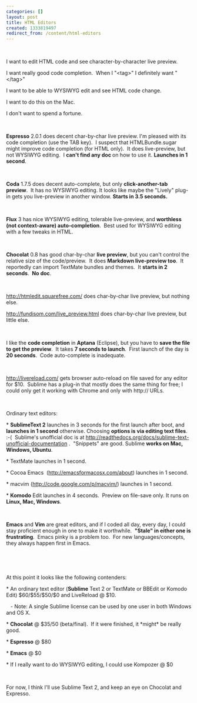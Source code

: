 ```yaml
---
categories: []
layout: post
title: HTML Editors
created: 1333819497
redirect_from: /content/html-editors
---
```

<p>&nbsp;</p>
<p class="p1">I want to edit <span class="GRcorrect" grphrase="64e473ed0b8b4b4078bba7b4d666303264d82f61" grtype="3" id="GRmark_64e473ed0b8b4b4078bba7b4d666303264d82f61_HTML code:0">HTML code</span> and see character-by-character live preview.</p>
<p class="p1">I want really good code completion.&nbsp; When I &quot;&lt;tag&gt;&quot; I definitely want &quot;&lt;/tag&gt;&quot;</p>
<p class="p1">I want to be able to WYSIWYG <span class="GRcorrect" grphrase="27f77253d6586f66be3e844db21e9e90a01b3891" grtype="3" id="GRmark_27f77253d6586f66be3e844db21e9e90a01b3891_edit:0">edit</span> and see HTML code change.</p>
<p class="p1">I want to do this on the Mac.</p>
<p class="p1">I don&#39;t want to spend a fortune.</p>
<p class="p2">&nbsp;</p>
<p class="p1"><b>Espresso</b>&nbsp;2.0.1 does decent char-by-char live preview. I&#39;m pleased with its code completion (use the TAB key).&nbsp; I suspect that HTMLBundle<span class="GRcorrect" grphrase="c008c5c11fca0f6eb51d7f53320292b1432196c4" grtype="1" id="GRmark_c008c5c11fca0f6eb51d7f53320292b1432196c4_.:0">.</span>sugar might improve code completion (for HTML only).&nbsp; It does live-preview, but not WYSIWYG editing.&nbsp; I <b>can&#39;t find any doc </b>on how to use it. <b>Launches in 1 second</b>.</p>
<p class="p2">&nbsp;</p>
<p class="p1"><b>Coda</b>&nbsp;1.7.5 does decent auto-complete, but only <b>click-another-tab preview</b>.&nbsp; It has no WYSIWYG editing. It looks like maybe the &quot;Lively&quot; plug-in gets you live-preview in another window. <b>Starts in 3.5 seconds.</b></p>
<p class="p2">&nbsp;</p>
<p class="p1"><b>Flux</b>&nbsp;3 has nice WYSIWYG editing, tolerable live-preview, and <b>worthless (not context-aware) auto-completion</b>.&nbsp; Best used for WYSIWYG editing with a few tweaks in HTML.</p>
<p class="p2">&nbsp;</p>
<p class="p1"><b><span class="GRcorrect" grphrase="863baa8df94704b94d9abbafaf51b9dd297eead7" grtype="1" id="GRmark_863baa8df94704b94d9abbafaf51b9dd297eead7_Chocolat:0">Chocolat</span></b> 0.8 has good char-by-char <b>live </b><b>preview</b>​, but you can&#39;t control the relative size of the code/preview.&nbsp; It does <b>Markdown live-preview too</b>.&nbsp; It reportedly can import TextMate bundles and themes.&nbsp; It <b>starts in 2 seconds</b>.&nbsp; <b>No doc</b>.</p>
<p class="p2">&nbsp;</p>
<p class="p1"><a href="http://htmledit.squarefree.com/">http://htmledit.squarefree.com/</a> does char-by-char live preview, but nothing else.</p>
<p class="p1"><a href="http://fundisom.com/live_preview.html">http://fundisom.com/live_preview.html</a> does char-by-char live preview, but little else.</p>
<p class="p2">&nbsp;</p>
<p class="p1">I like the <b>code completion</b> in <b>Aptana</b> (Eclipse), but you have to <b>save the file to get the preview</b>.&nbsp; It takes <b>7 seconds to launch</b>.&nbsp; <span class="GRcorrect" grphrase="25ae3707ef6caf3ef51c0d9b2e8e475af99e4890" grtype="3" id="GRmark_25ae3707ef6caf3ef51c0d9b2e8e475af99e4890_First launch:0">First launch</span> of the day is <b>20 seconds</b>.&nbsp; Code auto-complete is inadequate.</p>
<p class="p2">&nbsp;</p>
<p class="p1"><a href="http://livereload.com/">http://livereload.com/</a> gets browser auto-<span class="GRcorrect" grphrase="9cd24c3b8b80cf6022a465c1de9e4bdeca471a18" grtype="2" id="GRmark_9cd24c3b8b80cf6022a465c1de9e4bdeca471a18_reload:0">reload</span> on <span class="GRcorrect" grphrase="9cd24c3b8b80cf6022a465c1de9e4bdeca471a18" grtype="3" id="GRmark_9cd24c3b8b80cf6022a465c1de9e4bdeca471a18_file:1">file</span> saved for any editor <span class="GRcorrect" grphrase="9cd24c3b8b80cf6022a465c1de9e4bdeca471a18" grtype="3" id="GRmark_9cd24c3b8b80cf6022a465c1de9e4bdeca471a18_for:2">for</span> $10. &nbsp;Sublime has a plug-in that mostly does the same thing for free; I could only get it working with Chrome and only with http:// URLs.</p>
<p class="p2">&nbsp;</p>
<p class="p1">Ordinary text editors:</p>
<p class="p1">* <b><span class="GRcorrect" grphrase="15eaa872816ff20980e055f116d82ff85f36a675" grtype="1" id="GRmark_15eaa872816ff20980e055f116d82ff85f36a675_SublimeText:0">SublimeText</span> 2</b> launches in 3 seconds for the first launch after boot, and <b>launches in 1 second</b> otherwise. Choosing <b>options <span class="GRcorrect" grphrase="b988a7ab4cd1985b581ab26f8ee78271693c222d" grtype="3" id="GRmark_b988a7ab4cd1985b581ab26f8ee78271693c222d_is:0">is</span> via editing text files</b>.&nbsp; :-(&nbsp; Sublime&#39;s unofficial doc is at <a href="http://readthedocs.org/docs/sublime-text-unofficial-documentation">http://readthedocs.org/docs/sublime-text-unofficial-documentation</a> .&nbsp; &quot;Snippets&quot; are good. Sublime <b>works on Mac, Windows, Ubuntu</b>.</p>
<p class="p1">* TextMate launches in 1 second.</p>
<p class="p1">* Cocoa Emacs&nbsp; (<a href="http://emacsformacosx.com/about">http://emacsformacosx.com/about</a>) launches in 1 second.</p>
<p class="p1">* <span class="GRcorrect" grphrase="438ebc353cedaae704d2730861390ff7d82cf349" grtype="1" id="GRmark_438ebc353cedaae704d2730861390ff7d82cf349_macvim:0">macvim</span> (<a href="http://code.google.com/p/macvim/">http://code.google.com/p/macvim/</a>) launches in 1 second.</p>
<p class="p1">* <b>Komodo</b> Edit launches in 4 seconds.&nbsp; Preview on file-save only. It runs on <b>Linux, Mac, Windows</b>.</p>
<p class="p2">&nbsp;</p>
<p class="p1"><b>Emacs</b> and <b>Vim</b> are great editors, and if I coded all day, every day, I could stay proficient enough in one to make it worthwhile.&nbsp; <b>&quot;Stale&quot; in either one is frustrating</b>.&nbsp; Emacs pinky is a problem too. &nbsp;For new languages/concepts, they always happen first in Emacs.</p>
<p class="p2">&nbsp;</p>
<p class="p2">&nbsp;</p>
<p class="p1">At this point it looks like the following contenders:</p>
<p class="p1">* An ordinary text editor (<b>Sublime</b> Text 2 or TextMate or BBEdit or Komodo Edit) $60/$55/$50/$0 and LiveReload @ $10.</p>
<p class="p1">&nbsp;&nbsp; - Note: A single Sublime license can be used by one user in both Windows and OS X.</p>
<p class="p1">*&nbsp;<b>Chocolat</b>&nbsp;@ $35/50 (beta/final). &nbsp;If it were finished, it *might* be really good.</p>
<p class="p1">* <b>Espresso</b> @ $80</p>
<p class="p1">* <b>Emacs</b> @ $0</p>
<p class="p1">* If I really want to do WYSIWYG editing, I could use Kompozer @ $0</p>
<p class="p1">&nbsp;</p>
<p class="p1">For now, I think I&#39;ll use Sublime Text 2, and keep an eye on <span class="GRcorrect" grphrase="fc9c32ff1d25e14962418c11856613f2567524d9" grtype="1" id="GRmark_fc9c32ff1d25e14962418c11856613f2567524d9_Chocolat:0">Chocolat</span> and <span class="GRcorrect" grphrase="fc9c32ff1d25e14962418c11856613f2567524d9" grtype="1" id="GRmark_fc9c32ff1d25e14962418c11856613f2567524d9_Expresso:1">Expresso</span>.</p>
